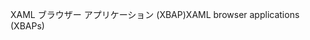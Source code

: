 <span data-ttu-id="2d1f7-101">XAML ブラウザー アプリケーション (XBAP)</span><span class="sxs-lookup"><span data-stu-id="2d1f7-101">XAML browser applications (XBAPs)</span></span>
